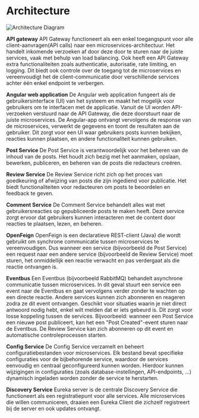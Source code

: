 # Architecture


![Architecture Diagram](/architecture%20diagram%20java.png)

**API gateway**
API Gateway functioneert als een enkel toegangspunt voor alle client-aanvragen(API calls) naar een microservices-architectuur. Het handelt inkomende verzoeken af door deze door te sturen naar de juiste services, vaak met behulp van load balancing. Ook heeft een API Gateway extra functionaliteiten zoals authenticatie, autorisatie, rate limiting, en logging. Dit biedt ook controle over de toegang tot de microservices en vereenvoudigt het de client-communicatie door verschillende services achter één enkel endpoint te verbergen.

**Angular web application**
De Angular web application fungeert als de gebruikersinterface (UI) van het systeem en maakt het mogelijk voor gebruikers om te interfacen met de applicatie. Vanuit de UI worden API-verzoeken verstuurd naar de API Gateway, die deze doorstuurt naar de juiste microservices. De Angular-app ontvangt vervolgens de response van de microservices, verwerkt de gegevens en toont de resultaten aan de gebruiker. Dit zorgt voor een UI waar gebruikers posts kunnen bekijken, reacties kunnen plaatsen, en andere functionaliteit kunnen gebruiken.

**Post Service**
De Post Service is verantwoordelijk voor het beheren van de inhoud van de posts. Het houdt zich bezig met het aanmaken, opslaan, bewerken, publiceren, en beheren van de posts die redacteurs creëren.

**Review Service**
De Review Service richt zich op het proces van goedkeuring of afwijzing van posts die zijn ingediend voor publicatie. Het biedt functionaliteiten voor redacteuren om posts te beoordelen en feedback te geven.

**Comment Service**
De Comment Service behandelt alles wat met gebruikersreacties op gepubliceerde posts te maken heeft. Deze service zorgt ervoor dat gebruikers kunnen interacteren met de content door reacties te plaatsen, lezen, en beheren.

**OpenFeign**
OpenFeign is een declaratieve REST-client (Java) die wordt gebruikt om synchrone communicatie tussen microservices te vereenvoudigen. Dus wanneer een service (bijvoorbeeld de Post Service) een request naar een andere service (bijvoorbeeld de Review Service) moet sturen, het onmiddellijk een reactie verwacht en pas verdergaat als die reactie ontvangen is.

**Eventbus**
Een Eventbus (bijvoorbeeld RabbitMQ) behandelt asynchrone communicatie tussen microservices. In dit geval stuurt een service een event naar de Eventbus en gaat vervolgens verder zonder te wachten op een directe reactie. Andere services kunnen zich abonneren en reageren zodra ze dit event ontvangen. Geschikt voor situaties waarin je niet direct antwoord nodig hebt, enkel wilt melden dat er iets gebeurd is. Dit zorgt voor losse koppeling tussen de services. Bijvoorbeeld: wanneer een Post Service een nieuwe post publiceert, kan het een "Post Created"-event sturen naar de Eventbus. De Review Service kan zich abonneren op dit event en automatische controleprocessen starten.

**Config Service**
De Config Service verzamelt en beheert configuratiebestanden voor microservices. Elk bestand bevat specifieke configuraties voor de bijbehorende service, waardoor de services eenvoudig en centraal geconfigureerd kunnen worden. Hierdoor kunnen wijzigingen in configuraties (zoals database-instellingen, API-endpoints, ...) dynamisch ingeladen worden zonder de service te herstarten.

**Discovery Service**
Eureka server is de centrale Discovery Service die functioneert als een registratiepunt voor alle services. Alle microservices die willen communiceren, draaien een Eureka Client die zichzelf registreert bij de server en ook updates ontvangt.

